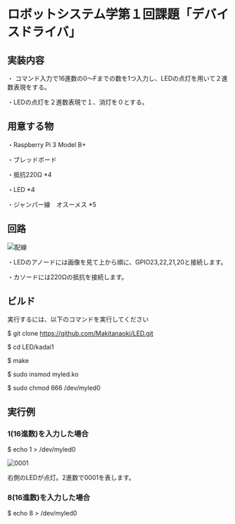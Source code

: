 # ロボットシステム学第１回課題「デバイスドライバ」
## 実装内容
・ コマンド入力で16進数の0～Fまでの数を1つ入力し、LEDの点灯を用いて２進数表現をする。

・LEDの点灯を２進数表現で１、消灯を０とする。
## 用意する物
・Raspberry Pi 3 Model B+

・ブレッドボード

・抵抗220Ω *4

・LED *4

・ジャンパー線　オスーメス *5

## 回路

![配線](https://user-images.githubusercontent.com/27545346/101141244-5caf9e80-3657-11eb-998e-e820eec57e71.png)

・LEDのアノードには画像を見て上から順に、GPIO23,22,21,20と接続します。

・カソードには220Ωの抵抗を接続します。

## ビルド

実行するには、以下のコマンドを実行してください

$ git clone https://github.com/Makitanaoki/LED.git

$ cd LED/kadai1

$ make

$ sudo insmod myled.ko

$ sudo chmod 666 /dev/myled0

## 実行例

### 1(16進数)を入力した場合

$ echo 1 > /dev/myled0

![0001](https://user-images.githubusercontent.com/27545346/101144726-1c065400-365c-11eb-8720-dad8d980b16a.png)

右側のLEDが点灯。2進数で0001を表します。

### 8(16進数)を入力した場合

$ echo 8 > /dev/myled0


